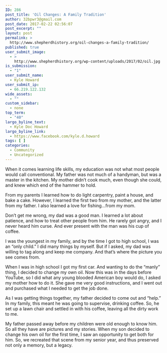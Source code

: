 ```yaml
---
ID: 286
post_title: 'Oil Changes: A Family Tradition'
author: 32bpwr3@gmail.com
post_date: 2017-02-22 02:56:07
post_excerpt: ""
layout: post
permalink: >
  http://www.shepherdhistory.org/oil-changes-a-family-tradition/
published: true
user_submit_image:
  - >
    http://www.shepherdhistory.org/wp-content/uploads/2017/02/oil.jpg
is_submission:
  - "1"
user_submit_name:
  - Kyle Howard
user_submit_ip:
  - 66.219.122.132
wide_assets:
  - ""
custom_sidebar:
  - none
top_term:
  - "40"
largo_byline_text:
  - Kyle Doc Howard
largo_byline_link:
  - https://www.facebook.com/kyle.d.howard
tags: [ ]
categories:
  - Community
  - Uncategorized
---
```

When it comes learning life skills, my education was not what most people would call conventional. My father was not much of a handyman, but was a master in the kitchen. My mother didn’t cook much, even though she could, and knew which end of the hammer to hold.

From my parents I learned how to do light carpentry, paint a house, and bake a cake. However, I learned the first two from my mother, and the latter from my father. I also learned a love for fishing...from my mom.

Don’t get me wrong, my dad was a good man. I learned a lot about patience, and how to treat other people from him. He rarely got angry, and I never heard him curse. And ever present with the man was his cup of coffee.

I was the youngest in my family, and by the time I got to high school, I was an “only child.” I did many things by myself. But if I asked, my dad was willing to tag along and keep me company. And that’s where the picture you see comes from.

When I was in high school I got my first car. And wanting to do the “manly” thing, I decided to change my own oil. Now this was in the days before YouTube, so I did what any young blooded American boy would do, I asked my mother how to do it. She gave me very good instructions, and I went out and purchased what I needed to get the job done.

As I was getting things together, my father decided to come out and “help.” In my family, this meant he was going to supervise, drinking coffee. So, he set up a lawn chair and settled in with his coffee, leaving all the dirty work to me.

My father passed away before my children were old enough to know him. So all they have are pictures and my stories. When my son decided to change his own oil for the first time, I saw an opportunity to get both for him. So, we recreated that scene from my senior year, and thus preserved not only a memory, but a legacy.